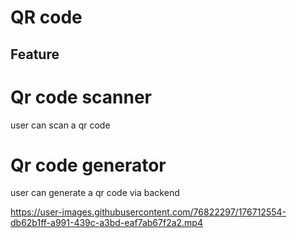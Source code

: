# QR code

## Feature

# Qr code scanner
user can scan a qr code

# Qr code generator
user can generate a qr code via backend

https://user-images.githubusercontent.com/76822297/176712554-db62b1ff-a991-439c-a3bd-eaf7ab67f2a2.mp4
